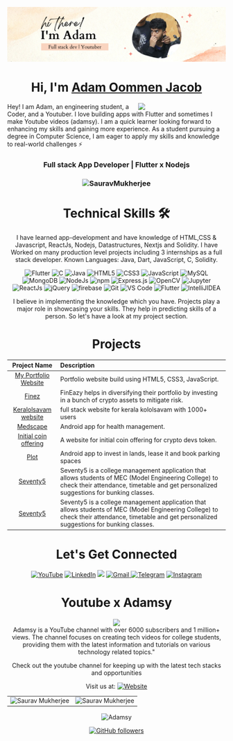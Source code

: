 ![](https://raw.githubusercontent.com/adamsyy/adamsyy/main/header.png)
<h1 align="center" >Hi, I'm <a href="https://www.linkedin.com/in/sauravmukherjee44/" target="_blank"> Adam Oommen Jacob </a></h1>
<img width="40%" align="right"   src="https://github.com/SauravMukherjee44/SauravMukherjee44/blob/03193437b82d681c9caa24657c4ebec746dc628f/workbench.svg" >

Hey! I am Adam, an engineering student, a Coder, and a Youtuber. I love building apps with Flutter and sometimes I make Youtube videos (adamsy). I am a quick learner looking forward to enhancing my skills and gaining more experience. As a student pursuing a degree in Computer Science, I am eager to apply my skills and knowledge to real-world challenges ⚡

<h3 align="center"> Full stack App Developer | Flutter x Nodejs </h3>

<h3><p align="center"> <img src="https://komarev.com/ghpvc/?username=adamsyy&label=Profile%20views&color=6805D3&style=flat" alt="SauravMukherjee" /> </p></h3>
   <div align="center">

<h1>Technical Skills 🛠</h1>
   
I have learned app-development and have knowledge of HTML,CSS & Javascript, ReactJs, Nodejs, Datastructures, Nextjs and Solidity. I have Worked on many production level projects including 3 internships as a full stack developer. Known Languages: Java, Dart, JavaScript, C, Solidity.

<p align="center"> 
   <img alt="Flutter" src="https://img.shields.io/badge/-Flutter-%23CC6699?style=flat-square&logo=flutter&logoColor=ffffff" />
<img alt="C" src="https://img.shields.io/badge/c-%2300599C.svg?&style=for-the-badge&logo=c&logoColor=white" />
 <img alt="Java" src="https://img.shields.io/badge/java-%23ED8B00.svg?&style=for-the-badge&logo=java&logoColor=white" />
<img alt="HTML5" src="https://img.shields.io/badge/html5-%23E34F26.svg?&style=for-the-badge&logo=html5&logoColor=white" />
 <img alt="CSS3" src="https://img.shields.io/badge/css3-%231572B6.svg?&style=for-the-badge&logo=css3&logoColor=white" />
 <img alt="JavaScript" src="https://img.shields.io/badge/javascript-%23323330.svg?&style=for-the-badge&logo=javascript&logoColor=%23F7DF1E" />
 <img alt="MySQL" src="https://img.shields.io/badge/MySQL-00000F?style=for-the-badge&logo=mysql&logoColor=white" />
 <img alt="MongoDB" src="https://img.shields.io/badge/MongoDB-white?style=for-the-badge&logo=mongodb&logoColor=4EA94B" />
 <img alt="NodeJs" src="https://img.shields.io/badge/Node.js-339933?style=for-the-badge&logo=nodedotjs&logoColor=white" />
    <img alt="npm" src="https://img.shields.io/badge/npm-CB3837?style=for-the-badge&logo=npm&logoColor=white" />
    <img alt="Express.js" src="https://img.shields.io/badge/Express.js-000000?style=for-the-badge&logo=express&logoColor=white" />
    <img alt="OpenCV" src="https://img.shields.io/badge/OpenCV-27338e?style=for-the-badge&logo=OpenCV&logoColor=white" />
    <img alt="Jupyter" src="https://img.shields.io/badge/Jupyter-F37626.svg?&style=for-the-badge&logo=Jupyter&logoColor=white" />
    <img alt="ReactJs" src="https://img.shields.io/badge/React-20232A?style=for-the-badge&logo=react&logoColor=61DAFB" />
    <img alt="jQuery" src="https://img.shields.io/badge/jQuery-0769AD?style=for-the-badge&logo=jquery&logoColor=white" />
    <img alt="firebase" src="https://img.shields.io/badge/firebase-ffca28?style=for-the-badge&logo=firebase&logoColor=black" />
    <img alt="Git" src="https://img.shields.io/badge/Git-F05032?style=for-the-badge&logo=git&logoColor=white" />  
    <img alt="VS Code" src="https://img.shields.io/badge/Visual_Studio_Code-0078D4?style=for-the-badge&logo=visual%20studio%20code&logoColor=white" />
    <img alt="Flutter" src="https://img.shields.io/badge/Flutter-02569B?style=for-the-badge&logo=flutter&logoColor=white" />
    <img alt="IntelliJIDEA" src="https://img.shields.io/badge/IntelliJIDEA-000000.svg?style=for-the-badge&logo=intellij-idea&logoColor=white" />
</p>


I believe in implementing the knowledge which you have. Projects play a major role in showcasing your skills. They help in predicting skills of a person. So let's have a look at my project section.

<h1 align="center">Projects</h1>




| Project Name      | Description | 
| :---:        |    :----   |  
| [My Portfolio Website](https://github.com/adamsyy/portfolio)     | Portfolio website build using HTML5, CSS3, JavaScript. 
| [Finez](https://github.com/adamsyy/fineazy-backend)     | FinEazy helps in diversifying their portfolio by investing in a bunch of crypto assets to mitigate risk.
| [Keralolsavam website](https://github.com/adamsyy/keralolsavam-backend)     | full stack website for kerala kololsavam with 1000+ users |
| [Medscape](https://github.com/adamsyy/medscape-backend)     | Android app for health management.
| [Initial coin offering](https://github.com/adamsyy/Initial-coin-offering)     | A website for initial coin offering for crypto devs token.
| [Plot](https://github.com/adamsyy/PLOT-MAKEATON)     | Android app to invest in lands, lease it and book parking spaces
| [Seventy5](https://github.com/adamsyy/Seventy5)     | Seventy5 is a college management application that allows students of MEC (Model Engineering College) to check their attendance, timetable and get personalized suggestions for bunking classes.
   | [Seventy5](https://github.com/adamsyy/Seventy5)     | Seventy5 is a college management application that allows students of MEC (Model Engineering College) to check their attendance, timetable and get personalized suggestions for bunking classes.

 <h1 align="center">Let's Get Connected</h1>

<div align="center">

<a  href="https://www.youtube.com/adamsy" target="_blank"><img alt="YouTube" src="https://img.shields.io/badge/Youtube-%23FF0000.svg?style=for-the-badge&logo=YouTube&logoColor=white" /></a>
<a  href="[https://www.linkedin.com/in/sauravmukherjee44/](https://www.linkedin.com/in/adamsy/)" target="_blank"><img alt="LinkedIn" src="https://img.shields.io/badge/linkedin%20-%230077B5.svg?&style=for-the-badge&logo=linkedin&logoColor=white" /></a>
<a href="[https://twitter.com/mesourav44](https://twitter.com/adamsycodes)" target="_blank"><img src="https://img.shields.io/badge/twitter-%2300acee.svg?&style=for-the-badge&logo=twitter&logoColor=white&alt=twitter" /></a>
<a href="mailto:adamoommen.mec@gmail.com"><img  alt="Gmail" src="https://img.shields.io/badge/Gmail-D14836?style=for-the-badge&logo=gmail&logoColor=white" />
<a  href="https://t.me/adamsy7"><img alt=" Telegram" src="https://img.shields.io/badge/Telegram-2CA5E0?style=for-the-badge&logo=telegram&logoColor=white"></a>
<a  href="https://www.instagram.com/adamsyyyyyy/"><img alt="Instagram" src="https://img.shields.io/badge/Instagram-E4405F?style=for-the-badge&logo=instagram&logoColor=white">
   </a>

   
   
</div>
  

   <div align="center">
      
   <h1 align="center">Youtube x Adamsy</h1>
      <img width="10%" align="center"   src="https://github.com/SauravMukherjee44/SauravMukherjee44/blob/01033044396cd45db3731e6ac37284dc5386e2cd/CodeIN%20Logo.png" >
<br>
Adamsy is a YouTube channel with over 6000 subscribers and 1 million+ views. The channel focuses on creating tech videos for college students, providing them with the latest information and tutorials on various technology related topics."

Check out the youtube channel for keeping up with the latest tech stacks and opportunities

Visit us at: 
 <a href="[https://codeincommunity.tech](https://www.youtube.com/adamsy)"><img alt="Website" src="https://img.shields.io/badge/Google_chrome-4285F4?style=for-the-badge&logo=Google-chrome&logoColor=white"></a>
   
 </div>
   
   
<table>
  <tr>
   
<td><img src="https://github-readme-stats.vercel.app/api?username=SauravMukherjee44&include_all_commits=true&count_private=true&show_icons=true&line_height=20&title_color=7A7ADB&icon_color=2234AE&text_color=D3D3D3&bg_color=0,000000,130F40" alt="Saurav Mukherjee" />
    <td><img src="https://github-readme-stats.vercel.app/api/top-langs?username=SauravMukherjee44&show_icons=true&locale=en&layout=compact&title_color=7A7ADB&icon_color=2234AE&text_color=D3D3D3&bg_color=0,000000,130F40" alt="Saurav Mukherjee" /></td>
  </tr>
</table>

<div align="center">
<p><img align="center" src="https://github-readme-streak-stats.herokuapp.com/?user=adamsyy&theme=dark" alt="Adamsy" /></p>
  </div>
   
   [![GitHub followers](https://img.shields.io/github/followers/adamsyy.svg?style=social&label=Follow)](https://github.com/adamsyy?tab=followers)


